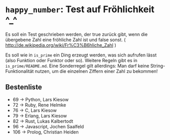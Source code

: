 # `happy_number`: Test auf Fröhlichkeit ^_^

Es soll ein Test geschrieben werden, der true zurück gibt, wenn die übergebene Zahl eine fröhliche Zahl ist und false sonst. ( http://de.wikipedia.org/wiki/Fr%C3%B6hliche_Zahl )

Es soll wie in `is_prime` ein Ding erzeugt werden, was sich aufrufen lässt (also Funktion oder Funktor oder so). Weitere Regeln gibt es in `is_prime/README.md`. Eine Sonderregel gilt allerdings: Man darf keine String-Funktionalität nutzen, um die einzelnen Ziffern einer Zahl zu bekommen!

## Bestenliste
* 69  -> Python, Lars Kiesow
* 72  -> Ruby, Rene Helmke
* 76  -> C, Lars Kiesow
* 79  -> Erlang, Lars Kiesow
* 82 -> Rust, Lukas Kalbertodt
* 96 -> Javascript, Jochen Saalfeld
* 106 -> Prolog, Christian Heiden
